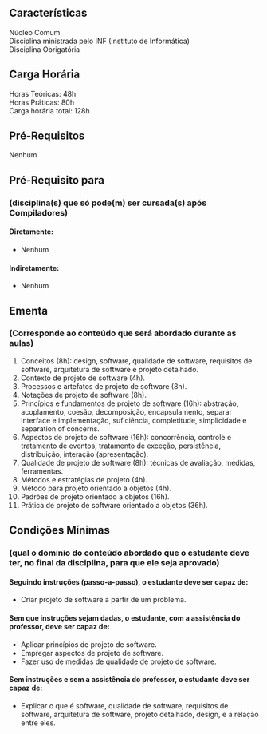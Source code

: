 ## Características  
Núcleo Comum  
Disciplina ministrada pelo INF (Instituto de Informática)  
Disciplina Obrigatória  

## Carga Horária  
Horas Teóricas: 48h  
Horas Práticas: 80h  
Carga horária total: 128h  

## Pré-Requisitos   
Nenhum

## Pré-Requisito para  
### (disciplina(s) que só pode(m) ser cursada(s) após Compiladores)  
  
#### Diretamente:
* Nenhum

#### Indiretamente:  
* Nenhum

## Ementa  
### (Corresponde ao conteúdo que será abordado durante as aulas)  
1.	Conceitos (8h): design, software, qualidade de software, requisitos de software, arquitetura de software e projeto detalhado.
2.	Contexto de projeto de software (4h).
3.	Processos e artefatos de projeto de software (8h).
4.	Notações de projeto de software (8h).
5.	Princípios e fundamentos de projeto de software (16h): abstração, acoplamento, coesão, decomposição, encapsulamento, separar interface e implementação, suficiência, completitude, simplicidade e separation of concerns. 
6.	Aspectos de projeto de software (16h): concorrência, controle e tratamento de eventos, tratamento de exceção, persistência, distribuição, interação (apresentação). 
7.	Qualidade de projeto de software (8h): técnicas de avaliação, medidas, ferramentas.
8.	Métodos e estratégias de projeto (4h).
9.	Método para projeto orientado a objetos (4h). 
10.	Padrões de projeto orientado a objetos (16h).
11.	Prática de projeto de software orientado a objetos (36h).

  
## Condições Mínimas  
### (qual o domínio do conteúdo abordado que o estudante deve ter, no final da disciplina, para que ele seja aprovado)  

#### Seguindo instruções (passo-a-passo), o estudante deve ser capaz de:  
* Criar projeto de software a partir de um problema.

#### Sem que instruções sejam dadas, o estudante, com a assistência do professor, deve ser capaz de:  
* Aplicar princípios de projeto de software.  
* Empregar aspectos de projeto de software.  
* Fazer uso de medidas de qualidade de projeto de software.    

#### Sem instruções e sem a assistência do professor, o estudante deve ser capaz de:  
* Explicar o que é software, qualidade de software, requisitos de software, arquitetura de software, projeto detalhado, design, e a relação entre eles.